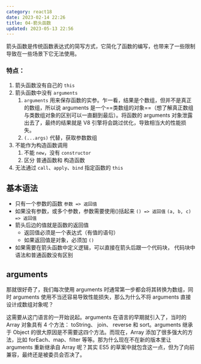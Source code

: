```yaml
---
category: react18
date: 2023-02-14 22:26
title: 04-箭头函数
updated: 2023-05-13 22:56
---
```


箭头函数是传统函数表达式的简写方式，它简化了函数的编写，也带来了一些限制导致在一些场景下它无法使用。

### 特点：

1. 箭头函数没有自己的 `this`
2. 箭头函数中没有 `arguments`
   1. `arguments` 用来保存函数的实参。乍一看，结果是个数组，但并不是真正的数组，所以说 arguments 是一个==类数组的对象==（想了解真正数组与类数组对象的区别可以一直翻到最后）。将函数的 arguments 对象泄露出去了，最终的结果就是 V8 引擎将会跳过优化，导致相当大的性能损失。
   2. `(...args)` 代替，获取参数数组
3. 不能作为构造函数调用
    1. 不能 `new`，没有 `constructor`
    2. 区分 普通函数和 构造函数
4. 无法通过 `call`、`apply`、`bind` 指定函数的 `this`


## 基本语法

- 只有一个参数的函数
  `参数 => 返回值`
- 如果没有参数，或多个参数，参数需要使用()括起来
  `() => 返回值`
  `(a, b, c) => 返回值`
- 箭头后边的值就是函数的返回值
  - 返回值必须是一个表达式（有值的语句）
  - 如果返回值是对象，必须加 `()`
- 如果需要在箭头函数中定义逻辑，可以直接在箭头后跟一个代码块，
  代码块中语法和普通函数没有区别



## arguments
那就很好奇了，我们每次使用 arguments 时通常第一步都会将其转换为数组，同时 arguments 使用不当还容易导致性能损失，那么为什么不将 arguments 直接设计成数组对象呢？

这需要从这门语言的一开始说起。arguments 在语言的早期就引入了，当时的 Array 对象具有 4 个方法： toString、 join、 reverse 和 sort。arguments 继承于 Object 的很大原因是不需要这四个方法。而现在，Array 添加了很多强大的方法，比如 forEach、map、filter 等等。那为什么现在不在新的版本里让 arguments 重新继承自 Array 呢？其实 ES5 的草案中就包含这一点，但为了向前兼容，最终还是被委员会否决了。